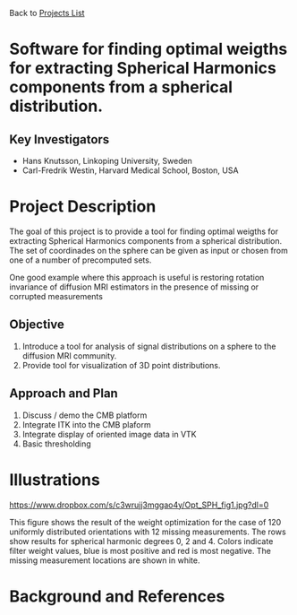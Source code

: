 Back to [Projects List](../../README.md#ProjectsList)

# Software for finding optimal weigths for extracting Spherical Harmonics components from a spherical distribution.

## Key Investigators

- Hans Knutsson, Linkoping University, Sweden
- Carl-Fredrik Westin, Harvard Medical School, Boston, USA

# Project Description

<!-- Add a short paragraph describing the project. -->

The goal of this project is to provide a tool for finding optimal weigths for extracting Spherical Harmonics components from a spherical distribution. The set of coordinades on the sphere can be given as input or chosen from one of a number of precomputed sets.

One good example where this approach is useful is restoring rotation invariance of diffusion MRI estimators in the presence of missing or corrupted measurements 


## Objective

<!-- Describe here WHAT you would like to achieve (what you will have as end result). -->

1. Introduce a tool for analysis of signal distributions on a sphere to the diffusion MRI community.
2. Provide tool for visualization of 3D point distributions.

## Approach and Plan

<!-- Describe here HOW you would like to achieve the objectives stated above. -->

1. Discuss / demo the CMB platform
2. Integrate ITK into the CMB plaform
3. Integrate display of oriented image data in VTK
4. Basic thresholding 

<!--## Progress and Next Steps-->

<!-- Update this section as you make progress, describing of what you have ACTUALLY DONE. If there are specific steps that you could not complete then you can describe them here, too. -->



# Illustrations

<!-- Add pictures and links to videos that demonstrate what has been accomplished.
![Description of picture](Example2.jpg)
![Some more images](Example2.jpg)
-->

https://www.dropbox.com/s/c3wrujj3mggao4y/Opt_SPH_fig1.jpg?dl=0

This figure shows the result of the weight optimization for the case of 120 uniformly distributed orientations with 12 missing measurements. The rows show results for spherical harmonic degrees 0, 2 and 4. Colors indicate filter weight values, blue is most positive and red is most negative. The missing measurement locations are shown in white. 

# Background and References

<!-- If you developed any software, include link to the source code repository. If possible, also add links to sample data, and to any relevant publications. -->
